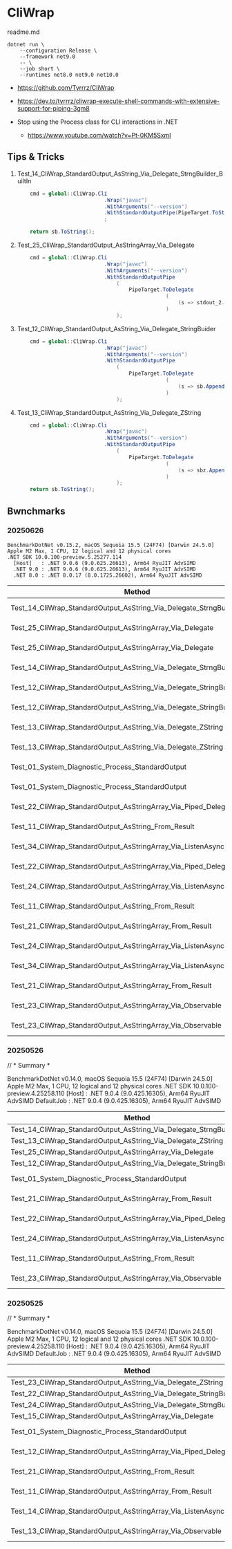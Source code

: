 # CliWrap

readme.md

```
dotnet run \
    --configuration Release \
    --framework net9.0
    -- \
    --job short \
    --runtimes net8.0 net9.0 net10.0
```
  
* https://github.com/Tyrrrz/CliWrap
    
*   https://dev.to/tyrrrz/cliwrap-execute-shell-commands-with-extensive-support-for-piping-3gm8

*   Stop using the Process class for CLI interactions in .NET

    *   https://www.youtube.com/watch?v=Pt-0KM5SxmI

## Tips & Tricks

1.  Test_14_CliWrap_StandardOutput_AsString_Via_Delegate_StrngBuilder_BuiltIn

    ```csharp
        cmd = global::CliWrap.Cli
                                .Wrap("javac")
                                .WithArguments("--version")
                                .WithStandardOutputPipe(PipeTarget.ToStringBuilder(sb))
                                ;

        return sb.ToString();
    ```


2.  Test_25_CliWrap_StandardOutput_AsStringArray_Via_Delegate


    ```csharp
        cmd = global::CliWrap.Cli
                                .Wrap("javac")
                                .WithArguments("--version")
                                .WithStandardOutputPipe
                                    (
                                        PipeTarget.ToDelegate
                                                    (
                                                        (s => stdout_2.Add(s))
                                                    )
                                    );
    ```

3.  Test_12_CliWrap_StandardOutput_AsString_Via_Delegate_StringBuider


    ```csharp
        cmd = global::CliWrap.Cli
                                .Wrap("javac")
                                .WithArguments("--version")
                                .WithStandardOutputPipe
                                    (
                                        PipeTarget.ToDelegate
                                                    (
                                                        (s => sb.Append(s))
                                                    )
                                    );
    ```

4.  Test_13_CliWrap_StandardOutput_AsString_Via_Delegate_ZString


    ```csharp
        cmd = global::CliWrap.Cli
                                .Wrap("javac")
                                .WithArguments("--version")
                                .WithStandardOutputPipe
                                    (
                                        PipeTarget.ToDelegate
                                                    (
                                                        (s => sbz.Append(s))
                                                    )
                                    );
        return sb.ToString();
    ```

## Bwnchmarks

### 20250626

```
BenchmarkDotNet v0.15.2, macOS Sequoia 15.5 (24F74) [Darwin 24.5.0]
Apple M2 Max, 1 CPU, 12 logical and 12 physical cores
.NET SDK 10.0.100-preview.5.25277.114
  [Host]   : .NET 9.0.6 (9.0.625.26613), Arm64 RyuJIT AdvSIMD
  .NET 9.0 : .NET 9.0.6 (9.0.625.26613), Arm64 RyuJIT AdvSIMD
  .NET 8.0 : .NET 8.0.17 (8.0.1725.26602), Arm64 RyuJIT AdvSIMD
```


| Method                                                                    | Job      | Runtime  | Mean          | Median        | Gen0   | Allocated |
|-------------------------------------------------------------------------- |--------- |--------- |--------------:|--------------:|-------:|----------:|
| Test_14_CliWrap_StandardOutput_AsString_Via_Delegate_StrngBuilder_BuiltIn | .NET 9.0 | .NET 9.0 |      15.92 us |      16.04 us | 0.0916 |     840 B |
| Test_25_CliWrap_StandardOutput_AsStringArray_Via_Delegate                 | .NET 9.0 | .NET 9.0 |      15.95 us |      16.11 us | 0.1221 |    1080 B |
| Test_25_CliWrap_StandardOutput_AsStringArray_Via_Delegate                 | .NET 8.0 | .NET 8.0 |      15.96 us |      16.10 us | 0.1221 |    1272 B |
| Test_14_CliWrap_StandardOutput_AsString_Via_Delegate_StrngBuilder_BuiltIn | .NET 8.0 | .NET 8.0 |      15.97 us |      16.11 us | 0.1221 |    1032 B |
| Test_12_CliWrap_StandardOutput_AsString_Via_Delegate_StringBuider         | .NET 9.0 | .NET 9.0 |      16.00 us |      16.10 us | 0.1221 |    1080 B |
| Test_12_CliWrap_StandardOutput_AsString_Via_Delegate_StringBuider         | .NET 8.0 | .NET 8.0 |      16.00 us |      16.16 us | 0.1221 |    1272 B |
| Test_13_CliWrap_StandardOutput_AsString_Via_Delegate_ZString              | .NET 8.0 | .NET 8.0 |      16.02 us |      16.14 us | 0.1221 |    1272 B |
| Test_13_CliWrap_StandardOutput_AsString_Via_Delegate_ZString              | .NET 9.0 | .NET 9.0 |      16.03 us |      16.16 us | 0.1221 |    1080 B |
| Test_01_System_Diagnostic_Process_StandardOutput                          | .NET 9.0 | .NET 9.0 |  18,164.32 us |  17,561.12 us |      - |   59663 B |
| Test_01_System_Diagnostic_Process_StandardOutput                          | .NET 8.0 | .NET 8.0 |  19,346.97 us |  19,355.09 us |      - |   59760 B |
| Test_22_CliWrap_StandardOutput_AsStringArray_Via_Piped_Delegate           | .NET 9.0 | .NET 9.0 | 102,620.06 us | 102,682.60 us |      - |  106315 B |
| Test_11_CliWrap_StandardOutput_AsString_From_Result                       | .NET 9.0 | .NET 9.0 | 105,445.85 us | 105,381.55 us |      - |   96291 B |
| Test_34_CliWrap_StandardOutput_AsStringArray_Via_ListenAsync              | .NET 9.0 | .NET 9.0 | 106,098.14 us | 106,126.86 us |      - |   98283 B |
| Test_22_CliWrap_StandardOutput_AsStringArray_Via_Piped_Delegate           | .NET 8.0 | .NET 8.0 | 106,406.90 us | 106,367.80 us |      - |  160798 B |
| Test_24_CliWrap_StandardOutput_AsStringArray_Via_ListenAsync              | .NET 9.0 | .NET 9.0 | 108,674.80 us | 108,580.23 us |      - |   98931 B |
| Test_11_CliWrap_StandardOutput_AsString_From_Result                       | .NET 8.0 | .NET 8.0 | 110,290.79 us | 110,140.96 us |      - |   98125 B |
| Test_21_CliWrap_StandardOutput_AsStringArray_From_Result                  | .NET 8.0 | .NET 8.0 | 110,446.74 us | 110,432.37 us |      - |   98301 B |
| Test_24_CliWrap_StandardOutput_AsStringArray_Via_ListenAsync              | .NET 8.0 | .NET 8.0 | 110,950.98 us | 111,065.70 us |      - |  100808 B |
| Test_34_CliWrap_StandardOutput_AsStringArray_Via_ListenAsync              | .NET 8.0 | .NET 8.0 | 111,108.94 us | 111,175.28 us |      - |  101096 B |
| Test_21_CliWrap_StandardOutput_AsStringArray_From_Result                  | .NET 9.0 | .NET 9.0 | 112,318.59 us | 112,468.97 us |      - |   96467 B |
| Test_23_CliWrap_StandardOutput_AsStringArray_Via_Observable               | .NET 8.0 | .NET 8.0 | 227,572.01 us | 227,485.78 us |      - |  196989 B |
| Test_23_CliWrap_StandardOutput_AsStringArray_Via_Observable               | .NET 9.0 | .NET 9.0 | 232,666.19 us | 232,707.22 us |      - |  193744 B |



### 20250526

// * Summary *

BenchmarkDotNet v0.14.0, macOS Sequoia 15.5 (24F74) [Darwin 24.5.0]
Apple M2 Max, 1 CPU, 12 logical and 12 physical cores
.NET SDK 10.0.100-preview.4.25258.110
[Host]     : .NET 9.0.4 (9.0.425.16305), Arm64 RyuJIT AdvSIMD
DefaultJob : .NET 9.0.4 (9.0.425.16305), Arm64 RyuJIT AdvSIMD


| Method                                                                    | Mean          | Median        | Gen0   | Allocated |
|-------------------------------------------------------------------------- |--------------:|--------------:|-------:|----------:|
| Test_14_CliWrap_StandardOutput_AsString_Via_Delegate_StrngBuilder_BuiltIn |      15.33 us |      15.29 us | 0.0916 |     816 B |
| Test_13_CliWrap_StandardOutput_AsString_Via_Delegate_ZString              |      15.35 us |      15.31 us | 0.1221 |    1056 B |
| Test_25_CliWrap_StandardOutput_AsStringArray_Via_Delegate                 |      15.39 us |      15.30 us | 0.1221 |    1056 B |
| Test_12_CliWrap_StandardOutput_AsString_Via_Delegate_StringBuider         |      15.40 us |      15.42 us | 0.1221 |    1056 B |
| Test_01_System_Diagnostic_Process_StandardOutput                          |  24,987.70 us |  24,343.43 us |      - |   58646 B |
| Test_21_CliWrap_StandardOutput_AsStringArray_From_Result                  | 114,073.71 us | 113,676.14 us |      - |   95638 B |
| Test_22_CliWrap_StandardOutput_AsStringArray_Via_Piped_Delegate           | 114,910.29 us | 114,927.24 us |      - |  105744 B |
| Test_24_CliWrap_StandardOutput_AsStringArray_Via_ListenAsync              | 117,194.12 us | 117,781.29 us |      - |   98520 B |
| Test_11_CliWrap_StandardOutput_AsString_From_Result                       | 120,209.77 us | 118,196.33 us |      - |   95628 B |
| Test_23_CliWrap_StandardOutput_AsStringArray_Via_Observable               | 245,998.98 us | 244,852.78 us |      - |  191917 B |


### 20250525

// * Summary *

BenchmarkDotNet v0.14.0, macOS Sequoia 15.5 (24F74) [Darwin 24.5.0]
Apple M2 Max, 1 CPU, 12 logical and 12 physical cores
.NET SDK 10.0.100-preview.4.25258.110
[Host]     : .NET 9.0.4 (9.0.425.16305), Arm64 RyuJIT AdvSIMD
DefaultJob : .NET 9.0.4 (9.0.425.16305), Arm64 RyuJIT AdvSIMD


| Method                                                                    | Mean          | Gen0   | Allocated |
|-------------------------------------------------------------------------- |--------------:|-------:|----------:|
| Test_23_CliWrap_StandardOutput_AsString_Via_Delegate_ZString              |      15.29 us | 0.0916 |     992 B |
| Test_22_CliWrap_StandardOutput_AsString_Via_Delegate_StringBuider         |      15.30 us | 0.1221 |    1088 B |
| Test_24_CliWrap_StandardOutput_AsString_Via_Delegate_StrngBuilder_BuiltIn |      15.32 us | 0.0916 |     824 B |
| Test_15_CliWrap_StandardOutput_AsStringArray_Via_Delegate                 |      15.33 us | 0.0916 |    1016 B |
| Test_01_System_Diagnostic_Process_StandardOutput                          |  24,320.15 us |      - |   58681 B |
| Test_12_CliWrap_StandardOutput_AsStringArray_Via_Piped_Delegate           | 110,315.35 us |      - |  104776 B |
| Test_21_CliWrap_StandardOutput_AsString_From_Result                       | 110,805.92 us |      - |   95392 B |
| Test_11_CliWrap_StandardOutput_AsStringArray_From_Result                  | 112,912.02 us |      - |   95568 B |
| Test_14_CliWrap_StandardOutput_AsStringArray_Via_ListenAsync              | 116,452.50 us |      - |   97200 B |
| Test_13_CliWrap_StandardOutput_AsStringArray_Via_Observable               | 217,606.77 us |      - |  191925 B |

